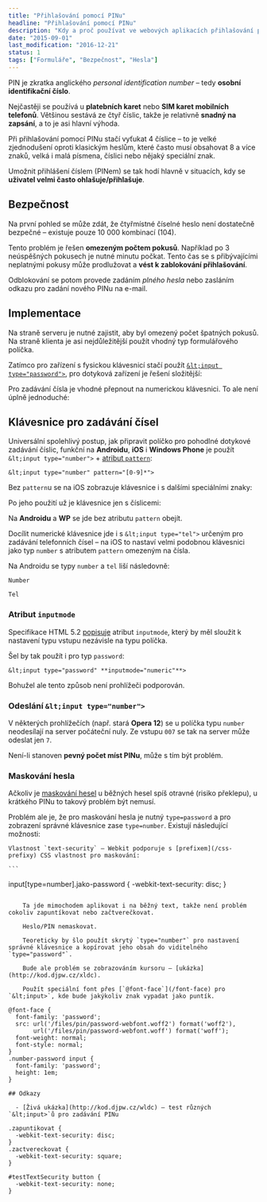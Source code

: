```yaml
---
title: "Přihlašování pomocí PINu"
headline: "Přihlašování pomocí PINu"
description: "Kdy a proč používat ve webových aplikacích přihlašování pomocí PIN kódu."
date: "2015-09-01"
last_modification: "2016-12-21"
status: 1
tags: ["Formuláře", "Bezpečnost", "Hesla"]
---
```


PIN je zkratka anglického *personal identification number* – tedy **osobní identifikační číslo**.

Nejčastěji se používá u **platebních karet** nebo **SIM karet mobilních telefonů**. Většinou sestává ze čtyř číslic, takže je relativně **snadný na zapsání**, a to je asi hlavní výhoda.

Při přihlašování pomocí PINu stačí vyťukat 4 číslice – to je velké zjednodušení oproti klasickým heslům, které často musí obsahovat 8 a více znaků, velká i malá písmena, číslici nebo nějaký speciální znak.

Umožnit přihlášení číslem (PINem) se tak hodí hlavně v situacích, kdy se **uživatel velmi často ohlašuje/přihlašuje**.

## Bezpečnost

Na první pohled se může zdát, že čtyřmístné číselné heslo není dostatečně bezpečné – existuje pouze 10 000 kombinací (104).

Tento problém je řešen **omezeným počtem pokusů**. Například po 3 neúspěšných pokusech je nutné minutu počkat. Tento čas se s přibývajícími neplatnými pokusy může prodlužovat a **vést k zablokování přihlašování**.

Odblokování se potom provede zadáním *plného hesla* nebo zasláním odkazu pro zadání nového PINu na e-mail.

## Implementace

Na straně serveru je nutné zajistit, aby byl omezený počet špatných pokusů. Na straně klienta je asi nejdůležitější použít vhodný typ formulářového políčka.

Zatímco pro zařízení s fysickou klávesnicí stačí použít [`&lt;input type="password">`](/input#type-password), pro dotyková zařízení je řešení složitější:

Pro zadávání čísla je vhodné přepnout na numerickou klávesnici. To ale není úplně jednoduché:

## Klávesnice pro zadávání čísel

Universální spolehlivý postup, jak připravit políčko pro pohodlné dotykové zadávání číslic, funkční na **Androidu**, **iOS** i **Windows Phone** je použít `&lt;input type="number">` + [atribut `pattern`](/atribut-pattern):

```
&lt;input type="number" pattern="[0-9]*">
```

Bez `pattern`u se na iOS zobrazuje klávesnice i s dalšími speciálními znaky:

Po jeho použití už je klávesnice jen s číslicemi:

Na **Androidu** a **WP** se jde bez atributu `pattern` obejít.

Docílit numerické klávesnice jde i s `&lt;input type="tel">` určeným pro zadávání telefonních čísel – na iOS to nastaví velmi podobnou klávesnici jako typ `number` s atributem `pattern` omezeným na čísla.

Na Androidu se typy `number` a `tel` liší následovně:

    Number

    Tel

### Atribut `inputmode`

Specifikace HTML 5.2 [popisuje](http://w3c.github.io/html/single-page.html#input-modalities-the-inputmode-attribute) atribut `inputmode`, který by měl sloužit k nastavení typu vstupu nezávisle na typu políčka.

Šel by tak použít i pro typ `password`:

```
&lt;input type="password" **inputmode="numeric"**>
```

Bohužel ale tento způsob není prohlížeči podporován.

### Odeslání `&lt;input type="number">`

V některých prohlížečích (např. stará **Opera 12**) se u políčka typu `number` neodesílají na server počáteční nuly. Ze vstupu `007` se tak na server může odeslat jen `7`.

Není-li stanoven **pevný počet míst PINu**, může s tím být problém.

### Maskování hesla

Ačkoliv je [maskování hesel](/maskovani-hesla) u běžných hesel spíš otravné (risiko překlepu), u krátkého PINu to takový problém být nemusí.

Problém ale je, že pro maskování hesla je nutný `type=password` a pro zobrazení správné klávesnice zase `type=number`. Existují následující možnosti:

    Vlastnost `text-security` – Webkit podporuje s [prefixem](/css-prefixy) CSS vlastnost pro maskování:

    ```
input[type=number].jako-password {
     -webkit-text-security: disc;
}
```

    Ta jde mimochodem aplikovat i na běžný text, takže není problém cokoliv zapuntíkovat nebo začtverečkovat.

    Heslo/PIN nemaskovat.

    Teoreticky by šlo použít skrytý `type="number"` pro nastavení správné klávesnice a kopírovat jeho obsah do viditelného `type="password"`.

    Bude ale problém se zobrazováním kursoru – [ukázka](http://kod.djpw.cz/xldc).

    Použít speciální font přes [`@font-face`](/font-face) pro `&lt;input>`, kde bude jakýkoliv znak vypadat jako puntík.

@font-face {
  font-family: 'password';
  src: url('/files/pin/password-webfont.woff2') format('woff2'),
       url('/files/pin/password-webfont.woff') format('woff');
  font-weight: normal;
  font-style: normal;
}
.number-password input {
  font-family: 'password';
  height: 1em;
}

## Odkazy

  - [Živá ukázka](http://kod.djpw.cz/wldc) – test různých `&lt;input>`ů pro zadávání PINu

.zapuntikovat {
  -webkit-text-security: disc;
}
.zactvereckovat {
  -webkit-text-security: square;
}
  
#testTextSecurity button {
  -webkit-text-security: none;
}